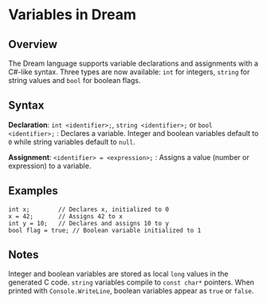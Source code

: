 # Variables in Dream

## Overview
The Dream language supports variable declarations and assignments with a C#-like syntax. Three types are now available: `int` for integers, `string` for string values and `bool` for boolean flags.

## Syntax

**Declaration**: `int <identifier>;`, `string <identifier>;` or `bool <identifier>;`
: Declares a variable. Integer and boolean variables default to `0` while string variables default to `null`.

**Assignment**: `<identifier> = <expression>;`
: Assigns a value (number or expression) to a variable.

## Examples

```dream
int x;        // Declares x, initialized to 0
x = 42;       // Assigns 42 to x
int y = 10;   // Declares and assigns 10 to y
bool flag = true; // Boolean variable initialized to 1
```

## Notes

Integer and boolean variables are stored as local `long` values in the generated C code. `string` variables compile to `const char*` pointers.
When printed with `Console.WriteLine`, boolean variables appear as `true` or `false`.

